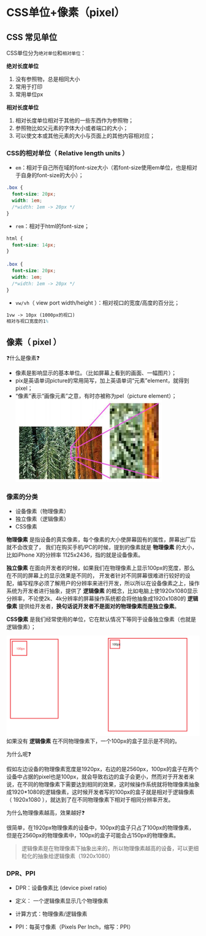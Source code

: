 # CSS单位+像素（pixel）

## CSS 常见单位
CSS单位分为`绝对单位`和`相对单位`：

**绝对长度单位**
 1. 没有参照物，总是相同大小
 2. 常用于打印
 3. 常用单位px

**相对长度单位**
1. 相对长度单位相对于其他的一些东西作为参照物；
2. 参照物比如父元素的字体大小或者端口的大小；
3. 可以使文本或其他元素的大小与页面上的其他内容相对应；

### CSS的相对单位（ Relative length units ）
* `em`：相对于自己所在域的font-size大小（若font-size使用em单位，也是相对于自身的font-size的大小）；
```css
.box {
  font-size: 20px;
  width: 1em; 
  /*width: 1em -> 20px */
}
```
* `rem`：相对于html的font-size；
```css
html {
  font-size: 14px;
}

.box {
  font-size: 20px;
  width: 1em; 
  /*width: 1em -> 20px */
}
```
* `vw/vh`（ view port width/height ）：相对视口的宽度/高度的百分比；
```tex
1vw -> 10px (1000px的视口)
相对与视口宽度的1%
```

## 像素（ pixel ）
❓什么是像素❓
* 像素是影响显示的基本单位。（比如屏幕上看到的画面、一幅图片）；
* pix是英语单词picture的常用简写，加上英语单词“元素”element，就得到pixel；
* “像素”表示“画像元素”之意，有时亦被称为pel（picture element）；
![pixel](/images/pixel.png)

### 像素的分类
* 设备像素（物理像素）
* 独立像素（逻辑像素）
* CSS像素

**物理像素** 是指设备的真实像素，每个像素的大小使屏幕固有的属性，屏幕出厂后就不会改变了，
我们在购买手机/PC的时候，提到的像素就是 **物理像素** 的大小，比如iPhone X的分辨率 1125x2436，指的就是设备像素。

**独立像素** 在面向开发者的时候，如果我们在物理像素上显示100px的宽度，那么在不同的屏幕上的显示效果是不同的，
开发者针对不同屏幕很难进行较好的设配，编写程序必须了解用户的分辨率来进行开发，所以所以在设备像素之上，操作系统为开发者进行抽象，提供了 **逻辑像素** 的概念，比如电脑上使1920x1080显示分辨率，不论使2k、4k分辨率的屏幕操作系统都会将他抽象成1920x1080的 **逻辑像素** 提供给开发者，**换句话说开发者不是面对的物理像素而是独立像素**。

**CSS像素** 是我们经常使用的单位，它在默认情况下等同于设备独立像素（也就是逻辑像素）；

![pixel示例](/images/pixel_sl.png)
如果没有 **逻辑像素** 在不同物理像素下，一个100px的盒子显示是不同的。

为什么呢❓

假如左边设备的物理像素宽度是1920px，右边的是2560px，100px的盒子在两个设备中占据的pixel也是100px，就会导致右边的盒子会更小，然而对于开发者来说，在不同的物理像素下需要达到相同的效果，这时候操作系统就将物理像素抽象成1920*1080的逻辑像素，这时候开发者写的100px的盒子就是相对于逻辑像素（ 1920x1080 ），就达到了在不同物理像素下相对于相同分辨率开发。

为什么物理像素越高，效果越好❓

很简单，在1920px物理像素的设备中，100px的盒子只占了100px的物理像素，但是在2560px的物理像素中，100px的盒子可能会占150px的物理像素。

> 逻辑像素是在物理像素下抽象出来的，所以物理像素越高的设备，可以更细粒化的抽象给逻辑像素（1920x1080）

### DPR、PPI
* DPR：设备像素比 (device pixel ratio)
* 定义： 一个逻辑像素显示几个物理像素
* 计算方式：物理像素/逻辑像素

* PPI：每英寸像素（Pixels Per Inch，缩写：PPI）



